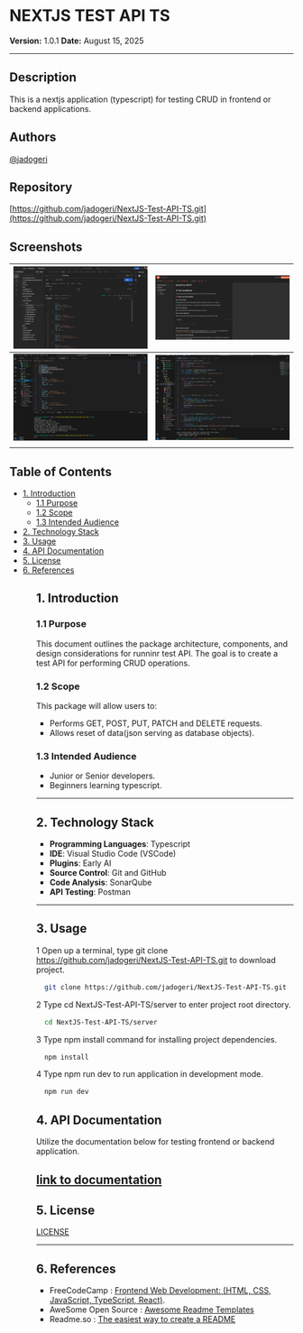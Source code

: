 # **NEXTJS TEST API TS**

**Version:** 1.0.1
**Date:** August 15, 2025

---

## Description

This is a nextjs application (typescript) for testing CRUD in frontend or backend applications.

## Authors

[@jadogeri](https://www.github.com/jadogeri)

## Repository

 [https://github.com/jadogeri/NextJS-Test-API-TS.git](https://github.com/jadogeri/NextJS-Test-API-TS.git)

## Screenshots

| ![Screenshot 1](assets/images/screenshot1.png) | ![screenshot 2](assets/images/screenshot2.png) |
| -------------------------------------------- | -------------------------------------------- |
| ![Screenshot 1](assets/images/screenshot3.png) | ![screenshot 2](assets/images/screenshot4.png) |
|                                              |                                              |

## Table of Contents

<ul>
    <li><a href="#1-introduction">1. Introduction</a>
        <ul>
          <li><a href="#11-purpose">1.1 Purpose</a> </li>
          <li><a href="#12-scope">1.2 Scope</a> </li>
          <li><a href="#13-intended-audience">1.3 Intended Audience</a> </li>
        </ul>
    </li>
    <li><a href="#2-technology-stack">2. Technology Stack</a></li>
    <li><a href="#3-usage">3. Usage</a> </li>
    <li><a href="#4-api-documentation">4. API Documentation</a> </li>
    <li><a href="#5-license">5. License</a> </li>
    <li><a href="#6-references">6. References</a></li>
<ul>

## 1. Introduction

### 1.1 Purpose

This document outlines the package architecture, components, and design considerations for runninr test API. The goal is to create a test API for performing CRUD operations.

### 1.2 Scope

This package will allow users to:

- Performs GET, POST, PUT, PATCH and DELETE requests.
- Allows reset of data(json serving as database objects).

### 1.3 Intended Audience

- Junior or Senior developers.
- Beginners learning typescript.

---

## 2. Technology Stack

- **Programming Languages**: Typescript
- **IDE**: Visual Studio Code (VSCode)
- **Plugins**: Early AI
- **Source Control**: Git and GitHub
- **Code Analysis**: SonarQube
- **API Testing**: Postman

---

## 3. Usage

1 Open up a terminal, type git clone https://github.com/jadogeri/NextJS-Test-API-TS.git to download project.

```bash
  git clone https://github.com/jadogeri/NextJS-Test-API-TS.git
```

2 Type cd NextJS-Test-API-TS/server to enter project root directory.

```bash
  cd NextJS-Test-API-TS/server
```

3 Type npm install command for installing project dependencies.

```bash
  npm install
```

4 Type npm run dev to run application in development mode.

```bash
  npm run dev
```

## 4. API Documentation

Utilize the documentation below for testing frontend or backend application.

## [link to documentation](https://documenter.getpostman.com/view/40822092/2sB3BHmUfo)

## 5. License

[LICENSE](/LICENSE)

---

## 6. References

* FreeCodeCamp : [Frontend Web Development: (HTML, CSS, JavaScript, TypeScript, React)](https://www.youtube.com/watch?v=MsnQ5uepIa).
* AweSome Open Source : [Awesome Readme Templates](https://awesomeopensource.com/project/elangosundar/awesome-README-templates)
* Readme.so : [The easiest way to create a README](https://readme.so/)
